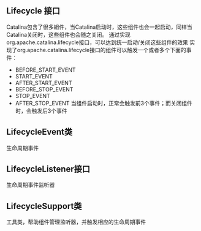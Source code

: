 ## Lifecycle 接口
Catalina包含了很多組件，当Catalina启动时，这些组件也会一起启动，同样当Catalina关闭时，这些组件也会随之关闭。
通过实现org.apache.catalina.lifecycle接口，可以达到统一启动/关闭这些组件的效果
实现了org.apache.catalina.lifecycle接口的组件可以触发一个或者多个下面的事件：
- BEFORE_START_EVENT
- START_EVENT
- AFTER_START_EVENT
- BEFORE_STOP_EVENT
- STOP_EVENT
- AFTER_STOP_EVENT
当组件启动时，正常会触发前3个事件；而关闭组件时，会触发后3个事件

## LifecycleEvent类
生命周期事件

## LifecycleListener接口
生命周期事件监听器

## LifecycleSupport类
工具类，帮助组件管理监听器，并触发相应的生命周期事件